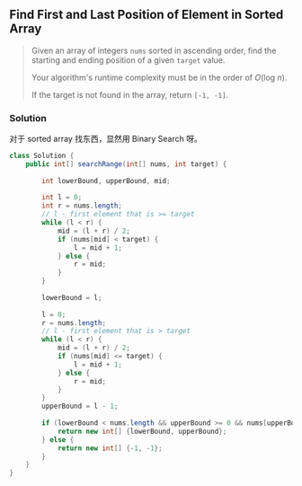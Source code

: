 ## Find First and Last Position of Element in Sorted Array

> Given an array of integers `nums` sorted in ascending order, find the starting and ending position of a given `target` value.
>
> Your algorithm's runtime complexity must be in the order of *O*(log *n*).
>
> If the target is not found in the array, return `[-1, -1]`.

### Solution

对于 sorted array 找东西，显然用 Binary Search 呀。

```java
class Solution {
    public int[] searchRange(int[] nums, int target) {
        
        int lowerBound, upperBound, mid;
        
        int l = 0;
        int r = nums.length;
        // l - first element that is >= target
        while (l < r) {
            mid = (l + r) / 2;
            if (nums[mid] < target) {
                l = mid + 1;
            } else {
                r = mid;
            }
        }
        
        lowerBound = l;
        
        l = 0;
        r = nums.length;
        // l - first element that is > target
        while (l < r) {
            mid = (l + r) / 2;
            if (nums[mid] <= target) {
                l = mid + 1;
            } else {
                r = mid;
            }
        }
        upperBound = l - 1;
        
        if (lowerBound < nums.length && upperBound >= 0 && nums[upperBound] == target) { // 最后一个条件也可以是 nums[lowerBound] == target // 这里叫这个名字有点confusing，其实指的是如果target存在情况下的lower和upper.
            return new int[] {lowerBound, upperBound};
        } else {
            return new int[] {-1, -1};
        }
    }
}
```

